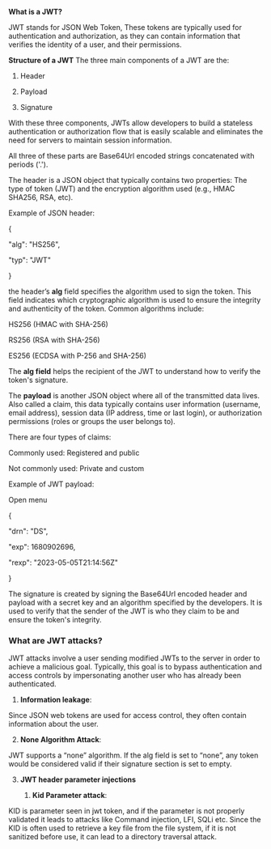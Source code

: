 **What is a JWT?**

JWT stands for JSON Web Token, These tokens are typically used for authentication and authorization, as they can contain information that verifies 
the identity of a user, and their permissions.

**Structure of a JWT**
The three main components of a JWT are the:

1. Header

2. Payload

3. Signature

With these three components, JWTs allow developers to build a stateless authentication or authorization flow that is easily scalable and eliminates 
the need for servers to maintain session information.

All three of these parts are Base64Url encoded strings concatenated with periods ('.').

The header is a JSON object that typically contains two properties: The type of token (JWT) and the encryption algorithm used (e.g., HMAC SHA256, RSA, etc). 

Example of JSON header:


{

  "alg": "HS256",
  
  "typ": "JWT"
  
}

the header’s **alg** field specifies the algorithm used to sign the token. This field indicates which cryptographic algorithm is used to ensure the integrity
and authenticity of the token. Common algorithms include:


HS256 (HMAC with SHA-256)

RS256 (RSA with SHA-256)

ES256 (ECDSA with P-256 and SHA-256)

The **alg field** helps the recipient of the JWT to understand how to verify the token's signature.

The **payload** is another JSON object where all of the transmitted data lives. Also called a claim, this data typically contains user information 
(username, email address), session data (IP address, time or last login), or authorization permissions (roles or groups the user belongs to). 


There are four types of claims:


Commonly used: Registered and public


Not commonly used: Private and custom


Example of JWT payload:


Open menu

{

  "drn": "DS",
  
  "exp": 1680902696,
  
  "rexp": "2023-05-05T21:14:56Z"
  
}

The signature is created by signing the Base64Url encoded header and payload with a secret key and an algorithm specified by the developers.
It is used to verify that the sender of the JWT is who they claim to be and ensure the token's integrity.

### What are JWT attacks?

JWT attacks involve a user sending modified JWTs to the server in order to achieve a malicious goal. Typically, this goal is to bypass authentication and access controls by impersonating another user who has already been authenticated.

1. **Information leakage**:

Since JSON web tokens are used for access control, they often contain information about the user.

2. **None Algorithm Attack**:

JWT supports a “none” algorithm. If the alg field is set to “none”, any token would be considered valid if their signature section is set to empty.


3. **JWT header parameter injections**
   
    1. **Kid Parameter attack**:

KID is parameter seen in jwt token, and if the parameter is not properly validated it leads to attacks like Command injection, LFI, SQLi etc. Since the KID is often used to retrieve a key file from the file system, if it is not sanitized before use, it can lead to a directory traversal attack.
